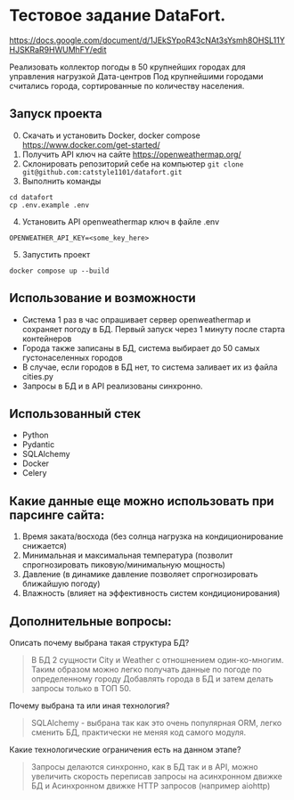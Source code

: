 # Тестовое задание DataFort.

https://docs.google.com/document/d/1JEkSYpoR43cNAt3sYsmh8OHSL11YHJSKRaR9HWUMhFY/edit

Реализовать коллектор погоды в 50 крупнейших городах для управления нагрузкой Дата-центров
Под крупнейшими городами считались города, сортированные по количеству населения.

## Запуск проекта

0. Скачать и установить Docker, docker compose https://www.docker.com/get-started/
1. Получить API ключ на сайте https://openweathermap.org/
2. Склонировать репозиторий себе на компьютер `git clone git@github.com:catstyle1101/datafort.git`
3. Выполнить команды
```
cd datafort
cp .env.example .env
```

4. Установить API openweathermap ключ в файле .env

```
OPENWEATHER_API_KEY=<some_key_here>
```

5. Запустить проект

```
docker compose up --build
```

## Использование и возможности

- Система 1 раз в час опрашивает сервер openweathermap и сохраняет погоду в БД. Первый запуск через 1 минуту после старта контейнеров
- Города также записаны в БД, система выбирает до 50 самых густонаселенных городов
- В случае, если городов в БД нет, то система заливает их из файла cities.py
- Запросы в БД и в API реализованы синхронно.

## Использованный стек

- Python
- Pydantic
- SQLAlchemy
- Docker
- Celery



## Какие данные еще можно использовать при парсинге сайта:

1. Время заката/восхода (без солнца нагрузка на кондиционирование снижается)
2. Минимальная и максимальная температура (позволит спрогнозировать пиковую/минимальную мощность)
3. Давление (в динамике давление позволяет спрогнозировать ближайшую погоду)
4. Влажность (влияет на эффективность систем кондиционирования)


## Дополнительные вопросы:

Описать почему выбрана такая структура БД?

> В БД 2 сущности City и Weather c отношнением один-ко-многим. Таким образом можно легко получать данные по погоде по определенному городу
> Добавлять города в БД и затем делать запросы только в ТОП 50.

Почему выбрана та или иная технология?

> SQLAlchemy - выбрана так как это очень популярная ORM, легко сменить БД, практически не меняя код самого модуля.

Какие технологические ограничения есть на данном этапе?

> Запросы делаются синхронно, как в БД так и в API, можно увеличить скорость переписав запросы на асинхронном движке БД и Асинхронном движке HTTP запросов (например aiohttp)
